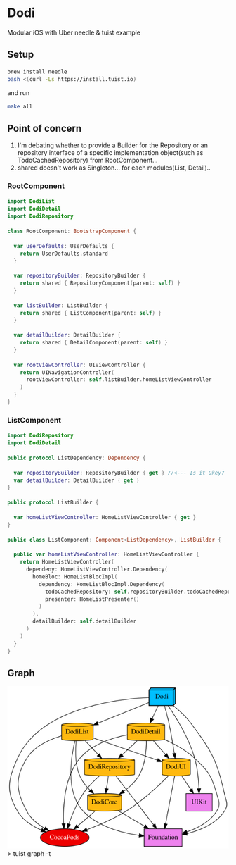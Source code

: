 # Dodi
Modular iOS with Uber needle &amp; tuist example

## Setup
```sh
brew install needle
bash <(curl -Ls https://install.tuist.io)
```

and run
```sh
make all
```

## Point of concern

1. I'm debating whether to provide a Builder for the Repository or an repository interface of a specific implementation object(such as TodoCachedRepository) from RootComponent...
2. shared doesn't work as Singleton... for each modules(List, Detail).. 

### RootComponent
```swift
import DodiList
import DodiDetail
import DodiRepository

class RootComponent: BootstrapComponent {

  var userDefaults: UserDefaults {
    return UserDefaults.standard
  }

  var repositoryBuilder: RepositoryBuilder {
    return shared { RepositoryComponent(parent: self) }
  }

  var listBuilder: ListBuilder {
    return shared { ListComponent(parent: self) }
  }

  var detailBuilder: DetailBuilder {
    return shared { DetailComponent(parent: self) }
  }

  var rootViewController: UIViewController {
    return UINavigationController(
      rootViewController: self.listBuilder.homeListViewController
    )
  }
}
```

### ListComponent
```swift
import DodiRepository
import DodiDetail

public protocol ListDependency: Dependency {

  var repositoryBuilder: RepositoryBuilder { get } //<--- Is it Okey?
  var detailBuilder: DetailBuilder { get }
}

public protocol ListBuilder {

  var homeListViewController: HomeListViewController { get }
}

public class ListComponent: Component<ListDependency>, ListBuilder {

  public var homeListViewController: HomeListViewController {
    return HomeListViewController(
      dependeny: HomeListViewController.Dependency(
        homeBloc: HomeListBlocImpl(
          dependency: HomeListBlocImpl.Dependency(
            todoCachedRepository: self.repositoryBuilder.todoCachedRepository,
            presenter: HomeListPresenter()
          )
        ),
        detailBuilder: self.detailBuilder
      )
    )
  }
}
```

## Graph
<img src="https://github.com/GeekTree0101/Dodi/blob/master/graph.png" />
> tuist graph -t
